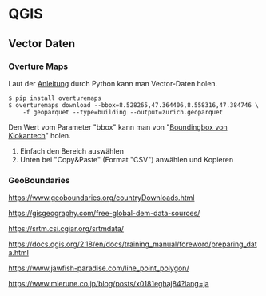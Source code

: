 # QGIS





## Vector Daten

### Overture Maps

Laut der [Anleitung](https://docs.overturemaps.org/getting-data/overturemaps-py/) durch Python kann man Vector-Daten holen.

```
$ pip install overturemaps
$ overturemaps download --bbox=8.528265,47.364406,8.558316,47.384746 \
    -f geoparquet --type=building --output=zurich.geoparquet

```
Den Wert vom Parameter "bbox" kann man von "[Boundingbox von Klokantech](https://boundingbox.klokantech.com/)" holen. 

1. Einfach den Bereich auswählen 
1. Unten bei "Copy&Paste" (Format "CSV") anwählen und Kopieren

### GeoBoundaries

https://www.geoboundaries.org/countryDownloads.html

https://gisgeography.com/free-global-dem-data-sources/

https://srtm.csi.cgiar.org/srtmdata/

https://docs.qgis.org/2.18/en/docs/training_manual/foreword/preparing_data.html

https://www.jawfish-paradise.com/line_point_polygon/

https://www.mierune.co.jp/blog/posts/x0181eghaj84?lang=ja
